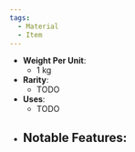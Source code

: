 ```yaml
---
tags:
  - Material
  - Item
---
```

- **Weight Per Unit**:
	- 1 kg
- **Rarity**:
	- TODO
- **Uses**:
	- TODO
- **Notable Features**:
	- 